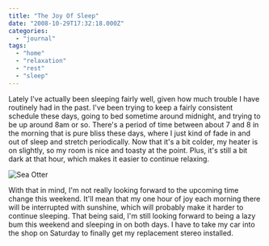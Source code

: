 ```yaml
---
title: "The Joy Of Sleep"
date: "2008-10-29T17:32:18.000Z"
categories: 
  - "journal"
tags: 
  - "home"
  - "relaxation"
  - "rest"
  - "sleep"
---
```


Lately I've actually been sleeping fairly well, given how much trouble I have routinely had in the past. I've been trying to keep a fairly consistent schedule these days, going to bed sometime around midnight, and trying to be up around 8am or so. There's a period of time between about 7 and 8 in the morning that is pure bliss these days, where I just kind of fade in and out of sleep and stretch periodically. Now that it's a bit colder, my heater is on slightly, so my room is nice and toasty at the point. Plus, it's still a bit dark at that hour, which makes it easier to continue relaxing.

![Sea Otter](http://farm1.static.flickr.com/63/213803853_ac3c2e828d.jpg?v=0)

With that in mind, I'm not really looking forward to the upcoming time change this weekend. It'll mean that my one hour of joy each morning there will be interrupted with sunshine, which will probably make it harder to continue sleeping. That being said, I'm still looking forward to being a lazy bum this weekend and sleeping in on both days. I have to take my car into the shop on Saturday to finally get my replacement stereo installed.
